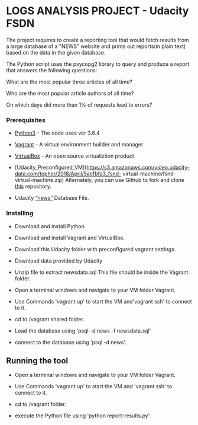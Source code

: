 ﻿# LOGS ANALYSIS PROJECT - Udacity FSDN



The project requires to create a reporting tool that would fetch results from a large database of a "NEWS" website and prints out
reports(in plain text) based on the data in the given database.

The Python script uses the psycopg2 library to query and produce a report that answers the following questions:


What are the most popular three articles of all time?

Who are the most popular article authors of all time?

On which days did more than 1% of requests lead to errors?




### Prerequisites



* [Python3](https://www.python.org) - The code uses ver 3.6.4


* [Vagrant](https://www.vagrantup.com) - A virtual environment builder and manager


* [VirtualBox](https://www.virtualbox.org) - An open source virtualiztion product


* [Udacity_Preconfigured_VM](https://s3.amazonaws.com/video.udacity-data.com/topher/2018/April/5acfbfa3_fsnd-    virtual-machine/fsnd-virtual-machine.zip) Alternately, you can use Github to fork and clone 
  [this](https://github.com/udacity/fullstack-nanodegree-vm) repository.


* Udacity [“news”](https://d17h27t6h515a5.cloudfront.net/topher/2016/August/57b5f748_newsdata/newsdata.zip)   Database File.





### Installing



* Download and install Python.

* Download and install Vagrant and VirtualBox.

* Download this Udacity folder with preconfigured vagrant settings.

* Download data provided by Udacity 	

* Unzip file to extract newsdata.sql This file should be inside the Vagrant folder.

* Open a terminal windows and navigate to your VM folder Vagrant.

* Use Commands 'vagrant up' to start the VM and'vagrant ssh' to connect to it. 

* cd to /vagrant shared folder.

* Load the database using 'psql -d news -f newsdata.sql'

* connect to the database using 'psql -d news'. 


## Running the tool



* Open a terminal windows and navigate to your VM folder Vagrant.

* Use Commands 'vagrant up' to start the VM and 'vagrant ssh' to connect to it.

* cd to /vagrant folder.

* execute the Python file using 'python report-results.py'.	

